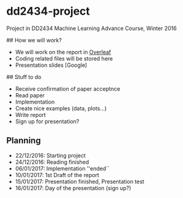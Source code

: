 # dd2434-project
Project in DD2434 Machine Learning Advance Course, Winter 2016


## How we will work?

- We will work on the report in [Overleaf](www.overleaf.com)
- Coding related files will be stored here
- Presentation slides [Google]

## Stuff to do
- Receive confirmation of paper acceptnce
- Read paper
- Implementation
- Create nice examples (data, plots...)
- Write report
- Sign up for presentation?

## Planning

- 22/12/2016: Starting project
- 24/12/2016: Reading finished
- 06/01/2017: Implementation ''ended´´
- 10/01/2017: 1st Draft of the report
- 15/01/2017: Presentation finished, Presentation test
- 16/01/2017: Day of the presentation (sign up?)
